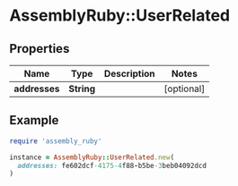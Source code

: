 # AssemblyRuby::UserRelated

## Properties

| Name | Type | Description | Notes |
| ---- | ---- | ----------- | ----- |
| **addresses** | **String** |  | [optional] |

## Example

```ruby
require 'assembly_ruby'

instance = AssemblyRuby::UserRelated.new(
  addresses: fe602dcf-4175-4f88-b5be-3beb04092dcd
)
```

